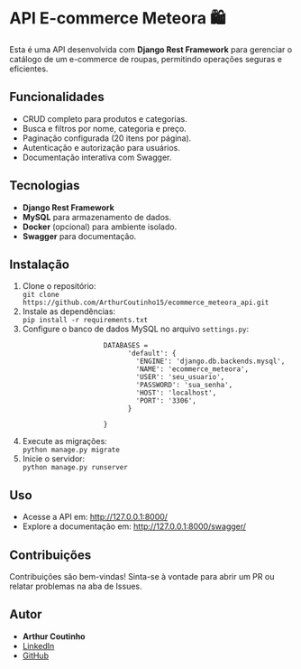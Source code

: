 <title>API E-commerce Meteora</title>
</head>
<body>
    <h1>API E-commerce Meteora 🛍️</h1>
    <p>Esta é uma API desenvolvida com <strong>Django Rest Framework</strong> para gerenciar o catálogo de um e-commerce de roupas, permitindo operações seguras e eficientes.</p>

  <h2>Funcionalidades</h2>
    <ul>
        <li>CRUD completo para produtos e categorias.</li>
        <li>Busca e filtros por nome, categoria e preço.</li>
        <li>Paginação configurada (20 itens por página).</li>
        <li>Autenticação e autorização para usuários.</li>
        <li>Documentação interativa com Swagger.</li>
    </ul>

  <h2>Tecnologias</h2>
    <ul>
        <li><strong>Django Rest Framework</strong></li>
        <li><strong>MySQL</strong> para armazenamento de dados.</li>
        <li><strong>Docker</strong> (opcional) para ambiente isolado.</li>
        <li><strong>Swagger</strong> para documentação.</li>
    </ul>

  <h2>Instalação</h2>
    <ol>
        <li>Clone o repositório:
            <div class="highlight">
                <code>git clone https://github.com/ArthurCoutinho15/ecommerce_meteora_api.git</code>
            </div>
        </li>
        <li>Instale as dependências:
            <div class="highlight">
                <code>pip install -r requirements.txt</code>
            </div>
        </li>
        <li>Configure o banco de dados MySQL no arquivo <code>settings.py</code>:
            <div class="highlight">
                <code>
                    DATABASES = 
                        &nbsp;&nbsp;'default': {
                        &nbsp;&nbsp;&nbsp;&nbsp;'ENGINE': 'django.db.backends.mysql',
                        &nbsp;&nbsp;&nbsp;&nbsp;'NAME': 'ecommerce_meteora',
                        &nbsp;&nbsp;&nbsp;&nbsp;'USER': 'seu_usuario',
                        &nbsp;&nbsp;&nbsp;&nbsp;'PASSWORD': 'sua_senha',
                        &nbsp;&nbsp;&nbsp;&nbsp;'HOST': 'localhost',
                        &nbsp;&nbsp;&nbsp;&nbsp;'PORT': '3306',
                        &nbsp;&nbsp;}<br>
                    }
                </code>
            </div>
        </li>
        <li>Execute as migrações:
            <div class="highlight">
                <code>python manage.py migrate</code>
            </div>
        </li>
        <li>Inicie o servidor:
            <div class="highlight">
                <code>python manage.py runserver</code>
            </div>
        </li>
    </ol>

  <h2>Uso</h2>
    <ul>
        <li>Acesse a API em: <a href="http://127.0.0.1:8000/" target="_blank">http://127.0.0.1:8000/</a></li>
        <li>Explore a documentação em: <a href="http://127.0.0.1:8000/swagger/" target="_blank">http://127.0.0.1:8000/swagger/</a></li>
    </ul>

  <h2>Contribuições</h2>
    <p>Contribuições são bem-vindas! Sinta-se à vontade para abrir um PR ou relatar problemas na aba de Issues.</p>

  <h2>Autor</h2>
    <ul>
        <li><strong>Arthur Coutinho</strong></li>
        <li><a href="https://www.linkedin.com/in/seu-perfil" target="_blank">LinkedIn</a></li>
        <li><a href="https://github.com/ArthurCoutinho15" target="_blank">GitHub</a></li>
    </ul>
</body>
</html>
